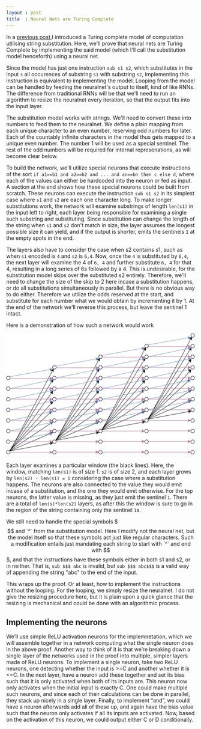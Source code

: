 ```yaml
---
layout : post
title  : Neural Nets are Turing Complete
---
```


In a [previous post](/posts/2023-05-12-a-substitution-model-of-computation),I introduced a Turing complete model of computation utilising string substitution. Here, we'll prove that neural nets are Turing Complete by implementing the said model (which I'll call the substitution model henceforth) using a neural net.

Since the model has just one instruction `sub s1 s2`, which substitutes in the input `s` all occurences of substring `s1` with substring `s2`,  implementing this instruction is equivalent to implementing the model. Looping from the model can be handled by feeding the neuralnet's output to itself, kind of like RNNs. The difference from traditional RNNs will be that we'll need to run an algorithm to resize the neuralnet every iteration, so that the output fits into the input layer.

The substitution model works with strings. We'll need to convert these into numbers to feed them to the neuralnet. We define a plain mapping from each unique character to an even number, reserving odd numbers for later. Each of the countably infinite characters in the model thus gets mapped to a unique even number. The number 1 will be used as a special sentinel. The rest of the odd numbers will be required for internal represenations, as will become clear below. 

To build the network, we'll utilize special neurons that execute instructions of the sort `if a1==b1 and a2==b2 and ... and an==bn then c else d`, where each of the values can either be hardcoded into the neuron or fed as input. A section at the end shows how these special neurons could be built from scratch. These neurons can execute the instruction `sub s1 s2` in its simplest case where `s1` and `s2` are each one character long. To make longer substitutions work, the network will examine substrings of length `len(s1)` in the input left to right, each layer being responsible for examining a single such substring and substituting. Since substitution can change the length of the string when `s1` and `s2` don't match in size, the layer assumes the longest possible size it can yield, and if the output is shorter, emits the sentinels `1` at the empty spots in the end. 

The layers also have to consider the case when s2 contains s1, such as when
`s1` encoded is `4` and `s2` is `6,4`. Now, once the `4` is substituted by `6,4`, the next layer will examine the 4 of `6, 4` and further substitute `6, 4` for that 4, resulting in a long series of 6s followed by a 4. This is undesirable, for the substitution model skips over the substituted s2 entirely. Therefore, we'll need to change the size of the skip to 2 here incase a substitution happens, or do all substitutions simultaneously in parallel. But there is no obvious way to do either. Therefore we utilize the odds reserved at the start, and substitute for each number what we would obtain by incrementing it by 1. At the end of the network we'll reverse this process, but leave the sentinel 1 intact. 

Here is a demonstration of how such a network would work

![Neuralnet](/img/graph.svg)  

Each layer examines a particular window (the black lines). Here, the window, matching `len(s1)` is of size 1. `s2` is of size 2, and each layer grows by `len(s2) - len(s1) = 1` considering the case where a substitution happens. The neurons are also connected to the value they would emit incase of a substitution, and the one they would emit otherwise. For the top neurons, the
latter value is missing, as they just emit the sentinel `1`. There are a total of `len(s)*len(s2)` layers, as after this the window is sure to go in the region of the string containing only the sentinel `1`s. 

We still need to handle the special symbols  $$$ and `^` from the substitution model. Here I modify not the neural net, but the model itself so that these symbols act just like regular characters. Such a modification entails just mandating each string to start with `^` and end with $$$, and
that the instructions have these symbols either in both s1 and s2, or in neither. That is, `sub $$$ abc` is invalid, but `sub $$$ abc$$$` is a valid way of appending the string "abc" to the end of the input. 

This wraps up the proof. Or at least, how to implement the instructions without the looping. For the looping, we simply resize the neuralnet. I do not give the resizing procedure here, but it is plain upon a quick glance that the resizing is mechanical and could be done with an algorithmic process. 

## Implementing the neurons

We’ll use simple ReLU activation neurons for the implemnetation, which we will assemble together in a network computing what the single neuron does in the above proof. Another way to think of it is that we’re breaking down a single layer of the networks used in the proof into multiple, simpler layers made of ReLU neurons.
To implement a single neuron, take two ReLU neurons, one detecting whether the input is >=C and another whether it is <=C. In the next layer, have a neuron add these together and set its bias such that it is only activated when both of its inputs are. This neuron now only activates when the initial input is exactly C. One could make multiple such neurons, and since each of their calculations can be done in parallel, they stack up nicely in a single layer. Finally, to implement “and”, we could have a neuron afterwards add all of these up, and again have the bias value such that the neuron only activates if all its inputs are activated. Now, based on the activation of this neuron, we could output either C or D conditionally. 
